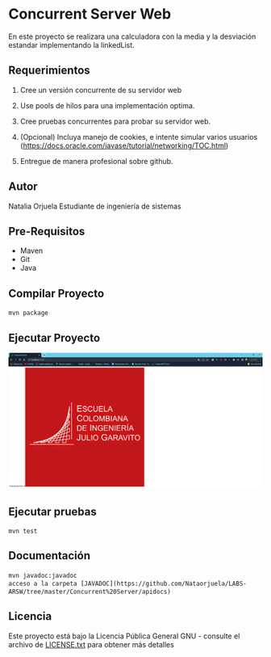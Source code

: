 # Concurrent Server Web
En este proyecto se realizara una calculadora con la media y la desviación estandar implementando la linkedList. 

## Requerimientos 

1. Cree un versión concurrente de su servidor web

2. Use pools de hilos para una implementación optima.

3. Cree pruebas concurrentes para probar su servidor web.

4. (Opcional) Incluya manejo de cookies, e intente simular varios usuarios (https://docs.oracle.com/javase/tutorial/networking/TOC.html)

5. Entregue de manera profesional sobre github.

## Autor

Natalia Orjuela
Estudiante de ingeniería de sistemas

## Pre-Requisitos

* Maven
* Git
* Java

## Compilar Proyecto
~~~
mvn package
~~~

## Ejecutar Proyecto

![img.png](img.png)

## Ejecutar pruebas

~~~
mvn test
~~~

## Documentación

~~~
mvn javadoc:javadoc
acceso a la carpeta [JAVADOC](https://github.com/Nataorjuela/LABS-ARSW/tree/master/Concurrent%20Server/apidocs)
~~~

## Licencia
Este proyecto está bajo la Licencia Pública General GNU - consulte el archivo de [LICENSE.txt](http://www.gnu.org/licenses/gpl-3.0.html) para obtener más detalles